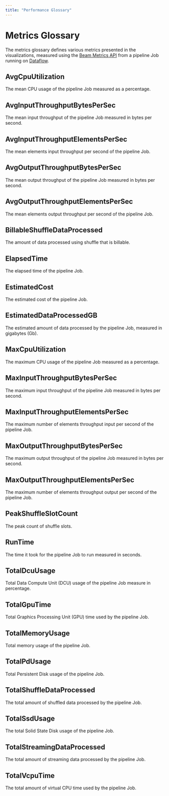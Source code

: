```yaml
---
title: "Performance Glossary"
---
```


<!--
Licensed under the Apache License, Version 2.0 (the "License");
you may not use this file except in compliance with the License.
You may obtain a copy of the License at

http://www.apache.org/licenses/LICENSE-2.0

Unless required by applicable law or agreed to in writing, software
distributed under the License is distributed on an "AS IS" BASIS,
WITHOUT WARRANTIES OR CONDITIONS OF ANY KIND, either express or implied.
See the License for the specific language governing permissions and
limitations under the License.
-->

# Metrics Glossary

The metrics glossary defines various metrics presented in the visualizations,
measured using the [Beam Metrics API](/documentation/programming-guide/#metrics)
from a pipeline Job running on [Dataflow](/documentation/runners/dataflow/).

## AvgCpuUtilization

The mean CPU usage of the pipeline Job measured as a percentage.

## AvgInputThroughputBytesPerSec

The mean input throughput of the pipeline Job measured in bytes per second.

## AvgInputThroughputElementsPerSec

The mean elements input throughput per second of the pipeline Job.

## AvgOutputThroughputBytesPerSec

The mean output throughput of the pipeline Job measured in bytes per second.

## AvgOutputThroughputElementsPerSec

The mean elements output throughput per second of the pipeline Job.

## BillableShuffleDataProcessed

The amount of data processed using shuffle that is billable.

## ElapsedTime

The elapsed time of the pipeline Job.

## EstimatedCost

The estimated cost of the pipeline Job.

## EstimatedDataProcessedGB

The estimated amount of data processed by the pipeline Job, measured in
gigabytes (Gb).

## MaxCpuUtilization

The maximum CPU usage of the pipeline Job measured as a percentage.

## MaxInputThroughputBytesPerSec

The maximum input throughput of the pipeline Job measured in bytes per second.

## MaxInputThroughputElementsPerSec

The maximum number of elements throughput input per second of the pipeline Job.

## MaxOutputThroughputBytesPerSec

The maximum output throughput of the pipeline Job measured in bytes per second.

## MaxOutputThroughputElementsPerSec

The maximum number of elements throughput output per second of the pipeline Job.

## PeakShuffleSlotCount

The peak count of shuffle slots.

## RunTime

The time it took for the pipeline Job to run measured in seconds.

## TotalDcuUsage

Total Data Compute Unit (DCU) usage of the pipeline Job measure in percentage.

## TotalGpuTime

Total Graphics Processing Unit (GPU) time used by the pipeline Job.

## TotalMemoryUsage

Total memory usage of the pipeline Job.

## TotalPdUsage

Total Persistent Disk usage of the pipeline Job.

## TotalShuffleDataProcessed

The total amount of shuffled data processed by the pipeline Job.

## TotalSsdUsage

The total Solid State Disk usage of the pipeline Job.

## TotalStreamingDataProcessed

The total amount of streaming data processed by the pipeline Job.

## TotalVcpuTime

The total amount of virtual CPU time used by the pipeline Job.